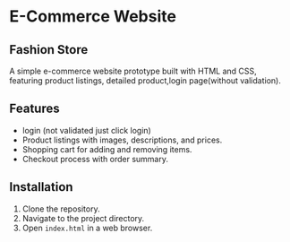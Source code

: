 # E-Commerce Website 
## Fashion Store

A simple e-commerce website prototype built with HTML and CSS, featuring product listings, detailed product,login page(without validation).


## Features

- login (not validated just click login)
- Product listings with images, descriptions, and prices.
- Shopping cart for adding and removing items.
- Checkout process with order summary.

## Installation

1. Clone the repository.
2. Navigate to the project directory.
3. Open `index.html` in a web browser.


